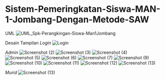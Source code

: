 # Sistem-Pemeringkatan-Siswa-MAN-1-Jombang-Dengan-Metode-SAW

UML
![UML_Spk-Perangkingan-Siswa-Man1Jombang](https://user-images.githubusercontent.com/56224328/138889177-ec6e6156-26e5-43ee-8e98-85c3ab0e7190.jpg)


Desain Tampilan
_Login_
![Login](https://user-images.githubusercontent.com/56224328/138889104-3a0b1a0a-5581-48ab-bd63-54bb5d36b2c8.jpg)

_Admin_
![Screenshot (2)](https://user-images.githubusercontent.com/56224328/138889322-4c1b595c-0c50-4c16-8741-60c47d3e7409.png)
![Screenshot (3)](https://user-images.githubusercontent.com/56224328/138889330-dcc33e38-2c78-49be-bd5c-07fa2254d9d4.png)
![Screenshot (4)](https://user-images.githubusercontent.com/56224328/138889331-99863046-2df0-4539-998b-53a4e8f19336.png)
![Screenshot (5)](https://user-images.githubusercontent.com/56224328/138889334-635a2d7f-ea17-4e5a-bb67-4ad7d3ee9e03.png)
![Screenshot (6)](https://user-images.githubusercontent.com/56224328/138889338-5c7b4140-9873-4347-af2d-0943a55a300c.png)
![Screenshot (7)](https://user-images.githubusercontent.com/56224328/138889341-264d7749-1f3a-40dc-8c59-e3515f4864f2.png)
![Screenshot (9)](https://user-images.githubusercontent.com/56224328/138889344-4f21ed2e-5508-49a9-92c5-c8d3dd9d65c1.png)
![Screenshot (10)](https://user-images.githubusercontent.com/56224328/138889345-4ac7bc48-7f3e-40d0-8a84-3dd57ab6514f.png)
![Screenshot (11)](https://user-images.githubusercontent.com/56224328/138889348-2055808c-837b-4c32-bd94-54bcc2a23281.png)
![Screenshot (12)](https://user-images.githubusercontent.com/56224328/138889352-08a41f43-afeb-4785-9df3-ff862bfe55a1.png)
![Screenshot (13)](https://user-images.githubusercontent.com/56224328/138889356-842e82b6-0c7e-4f1c-840c-506c8722fca1.png)

_Murid_
![Screenshot (13)](https://user-images.githubusercontent.com/56224328/138889550-cd80b6cc-1cf4-4a78-8086-124c6089be66.png)


